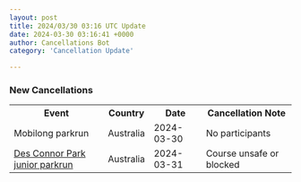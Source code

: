 ```yaml
---
layout: post
title: 2024/03/30 03:16 UTC Update
date: 2024-03-30 03:16:41 +0000
author: Cancellations Bot
category: 'Cancellation Update'

---
```


<h3>New Cancellations</h3>
<div class='hscrollable'>
<table style='width: 100%'>
    <tr>
        <th>Event</th>
        <th>Country</th>
        <th>Date</th>
        <th>Cancellation Note</th>
    </tr>
    <tr>
        <td>Mobilong parkrun</td>
        <td>Australia</td>
        <td>2024-03-30</td>
        <td>No participants</td>
    </tr>
    <tr>
        <td><a href="https://www.parkrun.com.au/desconnorpark-juniors">Des Connor Park junior parkrun</a></td>
        <td>Australia</td>
        <td>2024-03-31</td>
        <td>Course unsafe or blocked</td>
    </tr>
</table>
</div>
